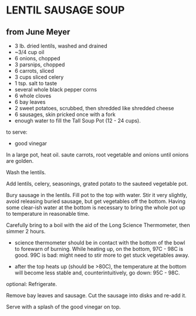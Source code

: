 # LENTIL SAUSAGE SOUP
## from June Meyer

   * 3 lb. dried lentils, washed and drained
   * ~3/4 cup oil
   * 6 onions, chopped
   * 3 parsnips, chopped
   * 6 carrots, sliced
   * 3 cups sliced celery
   * 1 tsp. salt to taste
   * several whole black pepper corns
   * 6 whole cloves
   * 6 bay leaves
   * 2 sweet potatoes, scrubbed, then shredded like shredded cheese
   * 6 sausages, skin pricked once with a fork
   * enough water to fill the Tall Soup Pot (12 - 24 cups).

to serve:
   * good vinegar

In a large pot, heat oil.  saute carrots, root vegetable and onions
until onions are golden.

Wash the lentils.

Add lentils, celery, seasonings, grated potato to the sauteed vegetable pot.

Bury sausage in the lentils.  Fill pot to the top with water.  Stir it
very slightly, avoid releasing buried sausage, but get vegetables off
the bottom.  Having some clear-ish water at the bottom is necessary to
bring the whole pot up to temperature in reasonable time.

Carefully bring to a boil with the aid of the Long Science
Thermometer, then simmer 2 hours.

   * science thermometer should be in contact with the bottom of the
     bowl to forewarn of burning.  While heating up, on the bottom,
     97C - 98C is good.  99C is bad: might need to stir more to get
     stuck vegetables away.
   
   * after the top heats up (should be >80C), the temperature at the
     bottom will become less stable and, counterintuitively, go down:
     95C - 98C.

optional: Refrigerate.

Remove bay leaves and sausage.  Cut the sausage into disks and re-add it.

Serve with a splash of the good vinegar on top.
